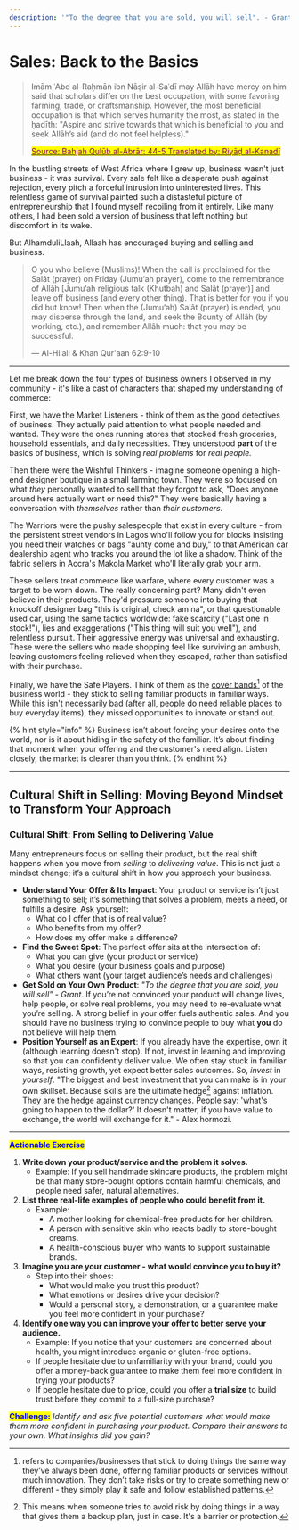 ```yaml
---
description: '"To the degree that you are sold, you will sell". - Grant'
---
```


# Sales: Back to the Basics

> Imām ʿAbd al-Raḥmān ibn Nāṣir al-Saʿdī may Allāh have mercy on him said that scholars differ on the best occupation, with some favoring farming, trade, or craftsmanship. However, the most beneficial occupation is that which serves humanity the most, as stated in the ḥadīth: "Aspire and strive towards that which is beneficial to you and seek Allāh’s aid (and do not feel helpless)."
>
> [<mark style="color:purple;">Source: Bahjah Qulūb al-Abrār: 44-5 Translated by: Riyāḍ al-Kanadī</mark>](https://www.troid.org/which-occupation-should-the-muslim-seek/)

In the bustling streets of West Africa where I grew up, business wasn't just business - it was survival. Every sale felt like a desperate push against rejection, every pitch a forceful intrusion into uninterested lives. This relentless game of survival painted such a distasteful picture of entrepreneurship that I found myself recoiling from it entirely. Like many others, I had been sold a version of business that left nothing but discomfort in its wake.&#x20;

But AlhamduliLlaah, Allaah has encouraged buying and selling and business.&#x20;

> O you who believe (Muslims)! When the call is proclaimed for the Salât (prayer) on Friday (Jumu‘ah prayer), come to the remembrance of Allâh \[Jumu‘ah religious talk (Khutbah) and Salât (prayer)] and leave off business (and every other thing). That is better for you if you did but know! Then when the (Jumu‘ah) Salât (prayer) is ended, you may disperse through the land, and seek the Bounty of Allâh (by working, etc.), and remember Allâh much: that you may be successful.
>
> — Al-Hilali & Khan Qur'aan 62:9-10

***

Let me break down the four types of business owners I observed in my community - it's like a cast of characters that shaped my understanding of commerce:

First, we have the Market Listeners - think of them as the good detectives of business. They actually paid attention to what people needed and wanted. They were the ones running stores that stocked fresh groceries, household essentials, and daily necessities. They understood **part** of the basics of business, which is solving _real problems_ for _real people._

Then there were the Wishful Thinkers - imagine someone opening a high-end designer boutique in a small farming town. They were so focused on what _they_ personally wanted to sell that they forgot to ask, "Does anyone around here actually want or need this?" They were basically having a conversation with _themselves_ rather than _their customers._&#x20;

The Warriors were the pushy salespeople that exist in every culture - from the persistent street vendors in Lagos who'll follow you for blocks insisting you need their watches or bags "aunty come and buy," to that American car dealership agent who tracks you around the lot like a shadow. Think of the fabric sellers in Accra's Makola Market who'll literally grab your arm.

These sellers treat commerce like warfare, where every customer was a target to be worn down. The really concerning part? Many didn't even believe in their products. They'd pressure someone into buying that knockoff designer bag "this is original, check am na", or that questionable used car, using the same tactics worldwide: fake scarcity ("Last one in stock!"), lies and exaggerations ("This thing will suit you well"), and relentless pursuit. Their aggressive energy was universal and exhausting. These were the sellers who made shopping feel like surviving an ambush, leaving customers feeling relieved when they escaped, rather than satisfied with their purchase.

Finally, we have the Safe Players. Think of them as the [cover bands](#user-content-fn-1)[^1] of the business world - they stick to selling familiar products in familiar ways. While this isn't necessarily bad (after all, people do need reliable places to buy everyday items), they missed opportunities to innovate or stand out.

{% hint style="info" %}
Business isn’t about forcing your desires onto the world, nor is it about hiding in the safety of the familiar. It’s about finding that moment when your offering and the customer's need align. Listen closely, the market is clearer than you think.
{% endhint %}

***

## **Cultural Shift in Selling: Moving Beyond Mindset to Transform Your Approach**

### Cultural Shift: From Selling to Delivering Value

Many entrepreneurs focus on selling their product, but the real shift happens when you move from _selling_ to _delivering value_. This is not just a mindset change; it’s a cultural shift in how you approach your business.

* **Understand Your Offer & Its Impact**: Your product or service isn’t just something to sell; it’s something that solves a problem, meets a need, or fulfills a desire. Ask yourself:
  * What do I offer that is of real value?
  * Who benefits from my offer?
  * How does my offer make a difference?
* **Find the Sweet Spot**: The perfect offer sits at the intersection of:
  * What you can give (your product or service)
  * What you desire (your business goals and purpose)
  * What others want (your target audience’s needs and challenges)
* **Get Sold on Your Own Product**: _"To the degree that you are sold, you will sell" - Grant_. If you’re not convinced your product will change lives, help people, or solve real problems, you may need to re-evaluate what you’re selling. A strong belief in your offer fuels authentic sales. And you should have no business trying to convince people to buy what **you** do not believe will help them.
* **Position Yourself as an Expert**: If you already have the expertise, own it (although learning doesn't stop). If not, invest in learning and improving so that you can confidently deliver value. We often stay stuck in familiar ways, resisting growth, yet expect better sales outcomes. So, _invest_ in _yourself_. "The biggest and best investment that you can make is in your own skillset. Because skills are the ultimate hedge[^2] against inflation. They are the hedge against currency changes. People say: 'what's going to happen to the dollar?' It doesn't matter, if you have value to exchange, the world will exchange for it." - Alex hormozi.

***

<mark style="color:blue;">**Actionable Exercise**</mark>

1. **Write down your product/service and the problem it solves.**
   * Example: If you sell handmade skincare products, the problem might be that many store-bought options contain harmful chemicals, and people need safer, natural alternatives.
2. **List three real-life examples of people who could benefit from it.**
   * Example:
     * A mother looking for chemical-free products for her children.
     * A person with sensitive skin who reacts badly to store-bought creams.
     * A health-conscious buyer who wants to support sustainable brands.
3. **Imagine you are your customer - what would convince you to buy it?**
   * Step into their shoes:
     * What would make you trust this product?
     * What emotions or desires drive your decision?
     * Would a personal story, a demonstration, or a guarantee make you feel more confident in your purchase?
4. **Identify one way you can improve your offer to better serve your audience.**
   * Example: If you notice that your customers are concerned about health, you might introduce organic or gluten-free options.&#x20;
   * If people hesitate due to unfamiliarity with your brand, could you offer a money-back guarantee to make them feel more confident in trying your products?
   * If people hesitate due to price, could you offer a **trial size** to build trust before they commit to a full-size purchase?

<mark style="color:blue;">**Challenge:**</mark> _Identify and ask five potential customers what would make them more confident in purchasing your product. Compare their answers to your own. What insights did you gain?_

[^1]: refers to companies/businesses that stick to doing things the same way they’ve always been done, offering familiar products or services without much innovation. They don’t take risks or try to create something new or different - they simply play it safe and follow established patterns.

[^2]: This means when someone tries to avoid risk by doing things in a way that gives them a backup plan, just in case. It's a barrier or protection.
